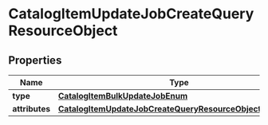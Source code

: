 
# CatalogItemUpdateJobCreateQueryResourceObject

## Properties
| Name | Type | Description | Notes |
| ------------ | ------------- | ------------- | ------------- |
| **type** | [**CatalogItemBulkUpdateJobEnum**](CatalogItemBulkUpdateJobEnum.md) |  |  |
| **attributes** | [**CatalogItemUpdateJobCreateQueryResourceObjectAttributes**](CatalogItemUpdateJobCreateQueryResourceObjectAttributes.md) |  |  |



